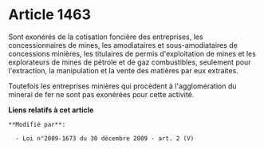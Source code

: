 # Article 1463

Sont exonérés de la cotisation foncière des entreprises, les concessionnaires de mines, les amodiataires et sous-amodiataires
de concessions minières, les titulaires de permis d'exploitation de mines et les explorateurs de mines de pétrole et de gaz
combustibles, seulement pour l'extraction, la manipulation et la vente des matières par eux extraites. 

Toutefois les entreprises minières qui procèdent à l'agglomération du minerai de fer ne sont pas exonérées pour cette
activité.

**Liens relatifs à cet article**

	**Modifié par**:

	  - Loi n°2009-1673 du 30 décembre 2009 - art. 2 (V)
